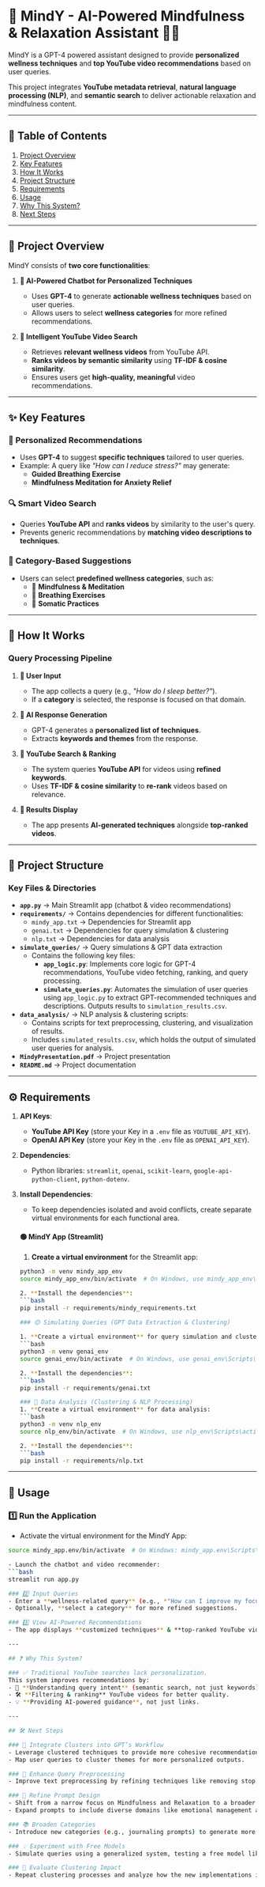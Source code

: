 # 🧘 MindY - AI-Powered Mindfulness & Relaxation Assistant 🎥✨

MindY is a GPT-4 powered assistant designed to provide **personalized wellness techniques** and **top YouTube video recommendations** based on user queries.

This project integrates **YouTube metadata retrieval**, **natural language processing (NLP)**, and **semantic search** to deliver actionable relaxation and mindfulness content.

---

## 📑 Table of Contents

1. [Project Overview](#-project-overview)
2. [Key Features](#-key-features)
3. [How It Works](#-how-it-works)
4. [Project Structure](#-project-structure)
5. [Requirements](#-requirements)
6. [Usage](#-usage)
7. [Why This System?](#-why-this-system)
8. [Next Steps](#-next-steps)

---

## 📖 Project Overview

MindY consists of **two core functionalities**:

1. **🧠 AI-Powered Chatbot for Personalized Techniques**
   - Uses **GPT-4** to generate **actionable wellness techniques** based on user queries.
   - Allows users to select **wellness categories** for more refined recommendations.

2. **🎥 Intelligent YouTube Video Search**
   - Retrieves **relevant wellness videos** from YouTube API.
   - **Ranks videos by semantic similarity** using **TF-IDF & cosine similarity**.
   - Ensures users get **high-quality, meaningful** video recommendations.

---

## ✨ Key Features

### 🎯 Personalized Recommendations  
- Uses **GPT-4** to suggest **specific techniques** tailored to user queries.  
- Example: A query like _"How can I reduce stress?"_ may generate:
  - **Guided Breathing Exercise**
  - **Mindfulness Meditation for Anxiety Relief**  

### 🔍 Smart Video Search  
- Queries **YouTube API** and **ranks videos** by similarity to the user's query.  
- Prevents generic recommendations by **matching video descriptions to techniques**.

### 📂 Category-Based Suggestions  
- Users can select **predefined wellness categories**, such as:
  - 🧘 **Mindfulness & Meditation**
  - 💨 **Breathing Exercises**
  - 🤸 **Somatic Practices**

---

## 🤔 How It Works

### **Query Processing Pipeline**

1. **💬 User Input**
   - The app collects a query (e.g., _"How do I sleep better?"_).
   - If a **category** is selected, the response is focused on that domain.

2. **🧠 AI Response Generation**
   - GPT-4 generates a **personalized list of techniques**.
   - Extracts **keywords and themes** from the response.

3. **🔗 YouTube Search & Ranking**
   - The system queries **YouTube API** for videos using **refined keywords**.
   - Uses **TF-IDF & cosine similarity** to **re-rank** videos based on relevance.

4. **📜 Results Display**
   - The app presents **AI-generated techniques** alongside **top-ranked videos**.

---

## 📂 Project Structure
### **Key Files & Directories**
- **`app.py`** → Main Streamlit app (chatbot & video recommendations)
- **`requirements/`** → Contains dependencies for different functionalities:
  - `mindy_app.txt` → Dependencies for Streamlit app
  - `genai.txt` → Dependencies for query simulation & clustering
  - `nlp.txt` → Dependencies for data analysis
- **`simulate_queries/`** → Query simulations & GPT data extraction
  - Contains the following key files:
    - **`app_logic.py`**: Implements core logic for GPT-4 recommendations, YouTube video fetching, ranking, and query processing.  
    - **`simulate_queries.py`**: Automates the simulation of user queries using `app_logic.py` to extract GPT-recommended techniques and descriptions. Outputs results to `simulation_results.csv`.
- **`data_analysis/`** → NLP analysis & clustering scripts:
  - Contains scripts for text preprocessing, clustering, and visualization of results.  
  - Includes `simulated_results.csv`, which holds the output of simulated user queries for analysis.
- **`MindyPresentation.pdf`** → Project presentation
- **`README.md`** → Project documentation

---

## ⚙️ Requirements

1. **API Keys**:
   - **YouTube API Key** (store your Key in a `.env` file as `YOUTUBE_API_KEY`).
   - **OpenAI API Key** (store your Key in the `.env` file as `OPENAI_API_KEY`).

2. **Dependencies**:
   - Python libraries: `streamlit`, `openai`, `scikit-learn`, `google-api-python-client`, `python-dotenv`.

3. **Install Dependencies**:
   - To keep dependencies isolated and avoid conflicts, create separate virtual environments for each functional area.
     
   #### 🟢 MindY App (Streamlit)
   1. **Create a virtual environment** for the Streamlit app:
   ```bash
   python3 -m venv mindy_app_env
   source mindy_app_env/bin/activate  # On Windows, use mindy_app_env\Scripts\activate
   
   2. **Install the dependencies**:
   ```bash
   pip install -r requirements/mindy_requirements.txt

   ### 🟡 Simulating Queries (GPT Data Extraction & Clustering)
  
   1. **Create a virtual environment** for query simulation and clustering:
   ```bash
   python3 -m venv genai_env
   source genai_env/bin/activate  # On Windows, use genai_env\Scripts\activate

   2. **Install the dependencies**:
   ```bash
   pip install -r requirements/genai.txt

   ### 🔵 Data Analysis (Clustering & NLP Processing)
   1. **Create a virtual environment** for data analysis:
   ```bash
   python3 -m venv nlp_env
   source nlp_env/bin/activate  # On Windows, use nlp_env\Scripts\activate

   2. **Install the dependencies**:
   ```bash
   pip install -r requirements/nlp.txt

---

## 🚀 Usage

  ### 1️⃣ Run the Application
  - Activate the virtual environment for the MindY App:
  ```bash
  source mindy_app.env/bin/activate  # On Windows: mindy_app.env\Scripts\activate

  - Launch the chatbot and video recommender:
  ```bash
  streamlit run app.py

  ### 2️⃣ Input Queries
  - Enter a **wellness-related query** (e.g., *"How can I improve my focus?"*).
  - Optionally, **select a category** for more refined suggestions.

  ### 3️⃣ View AI-Powered Recommendations
  - The app displays **customized techniques** & **top-ranked YouTube videos**.

---

## ❓ Why This System?

### ✅ Traditional YouTube searches lack personalization.
This system improves recommendations by:
- 🎯 **Understanding query intent** (semantic search, not just keywords).
- 🛠️ **Filtering & ranking** YouTube videos for better quality.
- 💡 **Providing AI-powered guidance**, not just links.

---

## 🛠️ Next Steps

### 🚀 Integrate Clusters into GPT’s Workflow
- Leverage clustered techniques to provide more cohesive recommendations.
- Map user queries to cluster themes for more personalized outputs.

### 🔧 Enhance Query Preprocessing
- Improve text preprocessing by refining techniques like removing stop words and applying lemmatization.

### 🎯 Refine Prompt Design
- Shift from a narrow focus on Mindfulness and Relaxation to a broader range of well-being areas.
- Expand prompts to include diverse domains like emotional management and cognitive behavioral therapy (CBT).

### 📚 Broaden Categories
- Introduce new categories (e.g., journaling prompts) to generate more varied and meaningful recommendations.

### 💡 Experiment with Free Models
- Simulate queries using a generalized system, testing a free model like **DeepSeek**.

### 🔄 Evaluate Clustering Impact
- Repeat clustering processes and analyze how the new implementations influence results.
